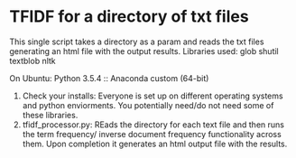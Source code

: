 # TFIDF for a directory of txt files
This single script takes a directory as a param and reads the txt files generating an html file with the output results.
Libraries used:
glob
shutil
textblob
nltk

On Ubuntu: Python 3.5.4 :: Anaconda custom (64-bit)

1) Check your installs:
   Everyone is set up on different operating systems and python enviorments.
   You potentially need/do not need some of these libraries.
2) tfidf_processor.py:
   REads the directory for each text file and then runs the term frequency/ inverse document frequency functionality across them. Upon completion it generates an html output file with the results.
